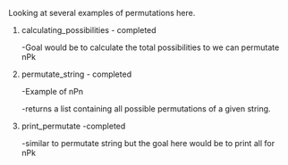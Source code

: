 Looking at several examples of permutations here.
1. calculating_possibilities - completed

    -Goal would be to calculate the total possibilities to we can permutate nPk

2. permutate_string - completed

    -Example of nPn

    -returns a list containing all possible permutations of a given string. 

3. print_permutate -completed

    -similar to permutate string but the goal here would be to print all for nPk
